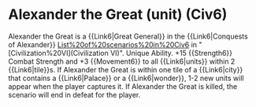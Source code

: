 # Alexander the Great (unit) (Civ6)

Alexander the Great is a {{Link6|Great General}} in the {{Link6|Conquests of Alexander}} [List%20of%20scenarios%20in%20Civ6](scenario) in "[Civilization%20VI](Civilization VI)".
Unique Ability.
+15 {{Strength6}} Combat Strength and +3 {{Movement6}} to all {{Link6|units}} within 2 {{Link6|tile}}s.
If Alexander the Great is within one tile of a {{Link6|city}} that contains a {{Link6|Palace}} or a {{Link6|wonder}}, 1-2 new units will appear when the player captures it. If Alexander the Great is killed, the scenario will end in defeat for the player.